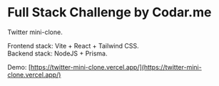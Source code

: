 # Full Stack Challenge by Codar.me

Twitter mini-clone.

Frontend stack: Vite + React + Tailwind CSS.<br>
Backend stack: NodeJS + Prisma.

Demo: [https://twitter-mini-clone.vercel.app/](https://twitter-mini-clone.vercel.app/)
